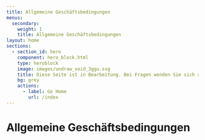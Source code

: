 ```yaml
---
title: Allgemeine Geschäftsbedingungen
menus:
  secondary:
    weight: 1
    title: Allgemeine Geschäftsbedingungen
layout: home
sections:
  - section_id: hero
    component: hero_block.html
    type: heroblock
    image: images/undraw_void_3ggu.svg
    title: Diese Seite ist in Bearbeitung. Bei Fragen wenden Sie sich an hallo@seedhouse.de
    bg: grey
    actions:
      - label: Go Home
        url: /index
---
```


# Allgemeine Geschäftsbedingungen


